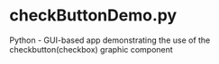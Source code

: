 # checkButtonDemo.py
Python - GUI-based app demonstrating the use of the checkbutton(checkbox) graphic component
